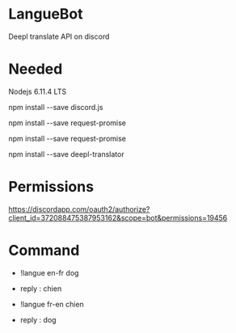 # LangueBot
Deepl translate API on discord


# Needed
Nodejs 6.11.4 LTS

npm install --save discord.js

npm install --save request-promise

npm install --save request-promise

npm install --save deepl-translator


# Permissions
https://discordapp.com/oauth2/authorize?client_id=372088475387953162&scope=bot&permissions=19456

# Command
* !langue en-fr dog
* reply : chien

* !langue fr-en chien
* reply : dog
